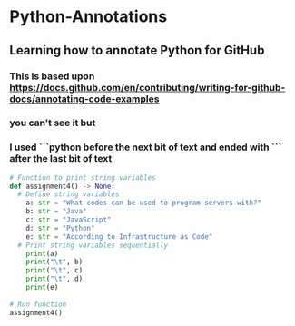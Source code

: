 # Python-Annotations
## Learning how to annotate Python for GitHub
### This is based upon https://docs.github.com/en/contributing/writing-for-github-docs/annotating-code-examples

### you can't see it but
### I used \`\`\`python before the next bit of text and ended with \`\`\` after the last bit of text
```python
# Function to print string variables
def assignment4() -> None:
  # Define string variables
    a: str = "What codes can be used to program servers with?"
    b: str = "Java"
    c: str = "JavaScript"
    d: str = "Python"
    e: str = "According to Infrastructure as Code"
  # Print string variables sequentially
    print(a)
    print("\t", b)
    print("\t", c)
    print("\t", d)
    print(e)
    
# Run function
assignment4()
```
